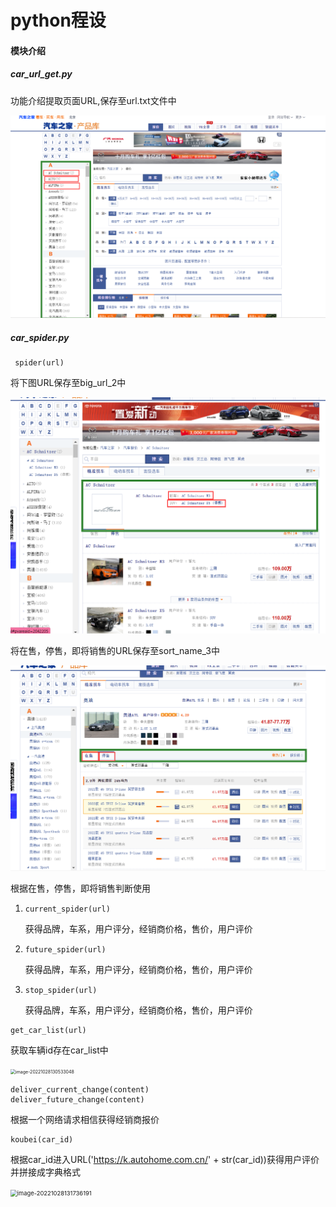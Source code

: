 # python程设



#### **模块介绍**

##### car_url_get.py

功能介绍提取页面URL,保存至url.txt文件中

<img src="img\image-20221028124850562.png" alt="image-20221028124850562" style="zoom:50%;" />



##### car_spider.py

```
 spider(url)
```

将下图URL保存至big_url_2中

<img src="img\image-20221028125456233.png" alt="image-20221028125456233" style="zoom:50%;" />

将在售，停售，即将销售的URL保存至sort_name_3中

<img src="img\image-20221028125738021.png" alt="image-20221028125738021" style="zoom:50%;" />

根据在售，停售，即将销售判断使用

1. ```
   current_spider(url)
   ```
   获得品牌，车系，用户评分，经销商价格，售价，用户评价

2. ```
   future_spider(url)
   ```
   获得品牌，车系，用户评分，经销商价格，售价，用户评价

3. ```
   stop_spider(url)
   ```
   获得品牌，车系，用户评分，经销商价格，售价，用户评价

```
get_car_list(url)
```
获取车辆id存在car_list中

<img src="img\image-20221028130533048.png" alt="image-20221028130533048" style="zoom:50%;" />

```
deliver_current_change(content)
deliver_future_change(content)
```
根据一个网络请求相信获得经销商报价

```
koubei(car_id)
```

根据car_id进入URL('https://k.autohome.com.cn/' + str(car_id))获得用户评价并拼接成字典格式

<img src="img\image-20221028131736191.png" alt="image-20221028131736191" style="zoom:67%;" />
